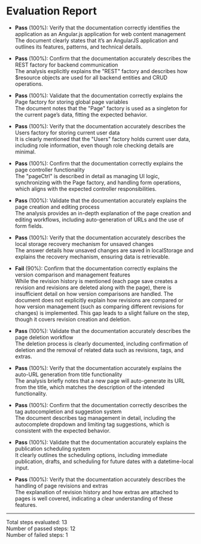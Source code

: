 # Evaluation Report

- **Pass** (100%): Verify that the documentation correctly identifies the application as an Angular.js application for web content management  
  The document clearly states that it’s an AngularJS application and outlines its features, patterns, and technical details.

- **Pass** (100%): Confirm that the documentation accurately describes the REST factory for backend communication  
  The analysis explicitly explains the "REST" factory and describes how $resource objects are used for all backend entities and CRUD operations.

- **Pass** (100%): Validate that the documentation correctly explains the Page factory for storing global page variables  
  The document notes that the "Page" factory is used as a singleton for the current page’s data, fitting the expected behavior.

- **Pass** (100%): Verify that the documentation accurately describes the Users factory for storing current user data  
  It is clearly mentioned that the "Users" factory holds current user data, including role information, even though role checking details are minimal.

- **Pass** (100%): Confirm that the documentation correctly explains the page controller functionality  
  The "pageCtrl" is described in detail as managing UI logic, synchronizing with the Page factory, and handling form operations, which aligns with the expected controller responsibilities.

- **Pass** (100%): Validate that the documentation accurately explains the page creation and editing process  
  The analysis provides an in-depth explanation of the page creation and editing workflows, including auto-generation of URLs and the use of form fields.

- **Pass** (100%): Verify that the documentation accurately describes the local storage recovery mechanism for unsaved changes  
  The answer details how unsaved changes are saved in localStorage and explains the recovery mechanism, ensuring data is retrievable.

- **Fail** (90%): Confirm that the documentation correctly explains the version comparison and management features  
  While the revision history is mentioned (each page save creates a revision and revisions are deleted along with the page), there is insufficient detail on how version comparisons are handled. The document does not explicitly explain how revisions are compared or how version management (such as comparing different revisions for changes) is implemented. This gap leads to a slight failure on the step, though it covers revision creation and deletion.

- **Pass** (100%): Validate that the documentation accurately describes the page deletion workflow  
  The deletion process is clearly documented, including confirmation of deletion and the removal of related data such as revisions, tags, and extras.

- **Pass** (100%): Verify that the documentation accurately explains the auto-URL generation from title functionality  
  The analysis briefly notes that a new page will auto-generate its URL from the title, which matches the description of the intended functionality.

- **Pass** (100%): Confirm that the documentation correctly describes the tag autocompletion and suggestion system  
  The document describes tag management in detail, including the autocomplete dropdown and limiting tag suggestions, which is consistent with the expected behavior.

- **Pass** (100%): Validate that the documentation accurately explains the publication scheduling system  
  It clearly outlines the scheduling options, including immediate publication, drafts, and scheduling for future dates with a datetime-local input.

- **Pass** (100%): Verify that the documentation accurately describes the handling of page revisions and extras  
  The explanation of revision history and how extras are attached to pages is well covered, indicating a clear understanding of these features.

---

Total steps evaluated: 13  
Number of passed steps: 12  
Number of failed steps: 1